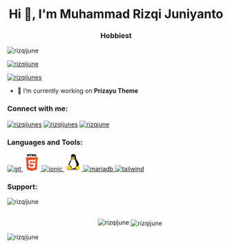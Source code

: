 <h1 align="center">Hi 👋, I'm Muhammad Rizqi Juniyanto</h1>
<h3 align="center">Hobbiest</h3>

<p align="left"> <img src="https://komarev.com/ghpvc/?username=rizqijune&label=Profile%20views&color=0e75b6&style=flat" alt="rizqijune" /> </p>

<p align="left"> <a href="https://github.com/ryo-ma/github-profile-trophy"><img src="https://github-profile-trophy.vercel.app/?username=rizqijune" alt="rizqijune" /></a> </p>

<p align="left"> <a href="https://twitter.com/rizqijunes" target="blank"><img src="https://img.shields.io/twitter/follow/rizqijunes?logo=twitter&style=for-the-badge" alt="rizqijunes" /></a> </p>

- 🔭 I’m currently working on **Prizayu Theme**

<h3 align="left">Connect with me:</h3>
<p align="left">
<a href="https://twitter.com/rizqijunes" target="blank"><img align="center" src="https://raw.githubusercontent.com/rahuldkjain/github-profile-readme-generator/master/src/images/icons/Social/twitter.svg" alt="rizqijunes" height="30" width="40" /></a>
<a href="https://fb.com/rizqijunes" target="blank"><img align="center" src="https://raw.githubusercontent.com/rahuldkjain/github-profile-readme-generator/master/src/images/icons/Social/facebook.svg" alt="rizqijunes" height="30" width="40" /></a>
<a href="https://instagram.com/rizqjune" target="blank"><img align="center" src="https://raw.githubusercontent.com/rahuldkjain/github-profile-readme-generator/master/src/images/icons/Social/instagram.svg" alt="rizqjune" height="30" width="40" /></a>
</p>

<h3 align="left">Languages and Tools:</h3>
<p align="left"> <a href="https://git-scm.com/" target="_blank" rel="noreferrer"> <img src="https://www.vectorlogo.zone/logos/git-scm/git-scm-icon.svg" alt="git" width="40" height="40"/> </a> <a href="https://www.w3.org/html/" target="_blank" rel="noreferrer"> <img src="https://raw.githubusercontent.com/devicons/devicon/master/icons/html5/html5-original-wordmark.svg" alt="html5" width="40" height="40"/> </a> <a href="https://ionicframework.com" target="_blank" rel="noreferrer"> <img src="https://upload.wikimedia.org/wikipedia/commons/d/d1/Ionic_Logo.svg" alt="ionic" width="40" height="40"/> </a> <a href="https://www.linux.org/" target="_blank" rel="noreferrer"> <img src="https://raw.githubusercontent.com/devicons/devicon/master/icons/linux/linux-original.svg" alt="linux" width="40" height="40"/> </a> <a href="https://mariadb.org/" target="_blank" rel="noreferrer"> <img src="https://www.vectorlogo.zone/logos/mariadb/mariadb-icon.svg" alt="mariadb" width="40" height="40"/> </a> <a href="https://tailwindcss.com/" target="_blank" rel="noreferrer"> <img src="https://www.vectorlogo.zone/logos/tailwindcss/tailwindcss-icon.svg" alt="tailwind" width="40" height="40"/> </a> </p>

<h3 align="left">Support:</h3>
<p><a href="https://ko-fi.com/rizqijune"> <img align="left" src="https://cdn.ko-fi.com/cdn/kofi3.png?v=3" height="50" width="210" alt="rizqijune" /></a></p><br><br>

<p><img align="left" src="https://github-readme-stats.vercel.app/api/top-langs?username=rizqijune&show_icons=true&locale=en&layout=compact" alt="rizqijune" /></p>

<p>&nbsp;<img align="center" src="https://github-readme-stats.vercel.app/api?username=rizqijune&show_icons=true&locale=en" alt="rizqijune" /></p>

<p><img align="center" src="https://github-readme-streak-stats.herokuapp.com/?user=rizqijune&" alt="rizqijune" /></p>
